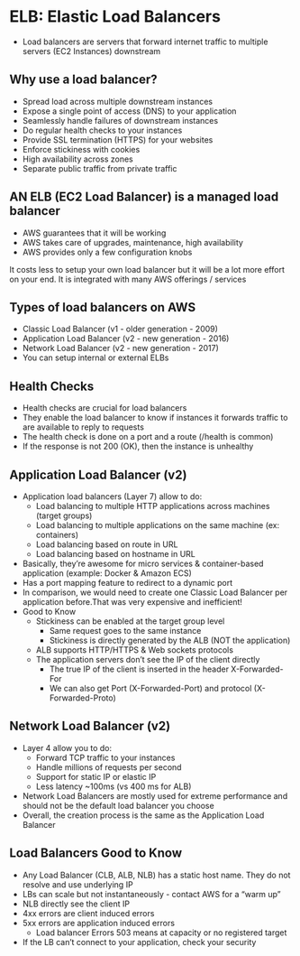 # ELB: Elastic Load Balancers

- Load balancers are servers that forward internet traffic to multiple servers (EC2 Instances) downstream

## Why use a load balancer?

- Spread load across multiple downstream instances
- Expose a single point of access (DNS) to your application
- Seamlessly handle failures of downstream instances
- Do regular health checks to your instances
- Provide SSL termination (HTTPS) for your websites
- Enforce stickiness with cookies
- High availability across zones
- Separate public traffic from private traffic

## AN ELB (EC2 Load Balancer) is a managed load balancer

- AWS guarantees that it will be working
- AWS takes care of upgrades, maintenance, high availability
- AWS provides only a few configuration knobs

It costs less to setup your own load balancer but it will be a lot more effort on your end. It is integrated with many AWS offerings / services

## Types of load balancers on AWS

- Classic Load Balancer (v1 - older generation - 2009)
- Application Load Balancer (v2 - new generation - 2016)
- Network Load Balancer (v2 - new generation - 2017)
- You can setup internal or external ELBs

## Health Checks

- Health checks are crucial for load balancers
- They enable the load balancer to know if instances it forwards traffic to are available to reply to requests
- The health check is done on a port and a route (/health is common)
- If the response is not 200 (OK), then the instance is unhealthy

## Application Load Balancer (v2)

- Application load balancers (Layer 7) allow to do:
  - Load balancing to multiple HTTP applications across machines (target groups)
  - Load balancing to multiple applications on the same machine (ex: containers)
  - Load balancing based on route in URL
  - Load balancing based on hostname in URL 
- Basically, they’re awesome for micro services & container-based application (example: Docker & Amazon ECS) 
- Has a port mapping feature to redirect to a dynamic port 
- In comparison, we would need to create one Classic Load Balancer per application before.That was very expensive and inefficient!
- Good to Know
    - Stickiness can be enabled at the target group level
        - Same request goes to the same instance
        - Stickiness is directly generated by the ALB (NOT the application)
    - ALB supports HTTP/HTTPS & Web sockets protocols
    - The application servers don’t see the IP of the client directly
        - The true IP of the client is inserted in the header X-Forwarded-For
        - We can also get Port (X-Forwarded-Port) and protocol (X-Forwarded-Proto)

## Network Load Balancer (v2)

- Layer 4 allow you to do:
    - Forward TCP traffic to your instances
    - Handle millions of requests per second
    - Support for static IP or elastic IP
    - Less latency ~100ms (vs 400 ms for ALB)
- Network Load Balancers are mostly used for extreme performance and should not be the default load balancer you choose
- Overall, the creation process is the same as the Application Load Balancer

## Load Balancers Good to Know

- Any Load Balancer (CLB, ALB, NLB) has a static host name. They do not resolve and use underlying IP
- LBs can scale but not instantaneously - contact AWS for a “warm up”
- NLB directly see the client IP
- 4xx errors are client induced errors
- 5xx errors are application induced errors
    - Load balancer Errors 503 means at capacity or no registered target
- If the LB can’t connect to your application, check your security
